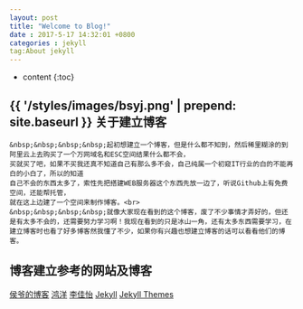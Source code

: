 ```yaml
---
layout: post
title: "Welcome to Blog!"
date : 2017-5-17 14:32:01 +0800
categories : jekyll
tag:About jekyll
---
```


* content
{:toc}



{{ '/styles/images/bsyj.png' | prepend: site.baseurl  }}
关于建立博客
---------------------------
	&nbsp;&nbsp;&nbsp;&nbsp;起初想建立一个博客，但是什么都不知到，然后稀里糊涂的到阿里云上去购买了一个万网域名和ESC空间结果什么都不会，
	买就买了吧，如果不买我还真不知道自己有那么多不会，自己纯属一个初窥IT行业的白的不能再白的小白了，所以的知道
	自己不会的东西太多了，索性先把搭建WEB服务器这个东西先放一边了，听说Github上有免费空间，还能帮托管，
	就在这上边建了一个空间来制作博客。<br>
	&nbsp;&nbsp;&nbsp;&nbsp;就像大家现在看到的这个博客，废了不少事情才弄好的，但还是有太多不会的，还需要努力学习啊！我现在看到的只是冰山一角，还有太多东西需要学习，在建立博客时也看了好多博客然我懂了不少，如果你有兴趣也想建立博客的话可以看看他们的博客。

博客建立参考的网站及博客
---------------------------
[侯爷的博客](http://www.houye.xyz/)
[鸿洋](http://blog.csdn.net/lmj623565791/article/details/51319147)
[李佳怡](http://www.cnblogs.com/lijiayi/p/githubpages.html)
[Jekyll](http://jekyll.com.cn/)
[Jekyll Themes](http://jekyllthemes.org/)